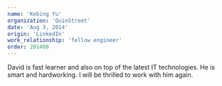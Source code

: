 ```yaml
---
name: 'Kebing Yu'
organization: 'QuinStreet'
date: 'Aug 3, 2014'
origin: 'LinkedIn'
work_relationship: 'fellow engineer'
order: 201408
---
```

David is fast learner and also on top of the latest IT technologies. He is smart and hardworking. I will be thrilled to work with him again.